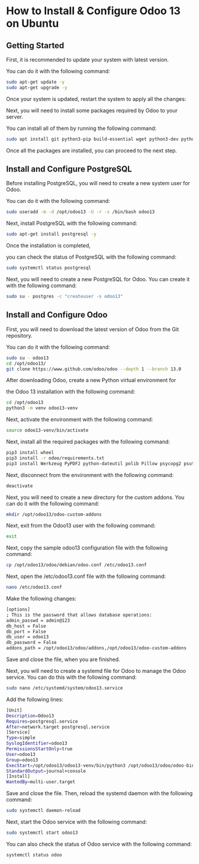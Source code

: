 # How to Install & Configure Odoo 13 on Ubuntu

## Getting Started
First, it is recommended to update your system with latest version.

You can do it with the following command:

```sh
sudo apt-get update -y
sudo apt-get upgrade -y
```

Once your system is updated, restart the system to apply all the changes:

Next, you will need to install some packages required by Odoo to your server.

You can install all of them by running the following command:

```sh
sudo apt install git python3-pip build-essential wget python3-dev python3-venv python3-wheel libxslt-dev libzip-dev libldap2-dev libsasl2-dev python3-setuptools node-less libpq-dev -y
```
Once all the packages are installed, you can proceed to the next step.

## Install and Configure PostgreSQL

Before installing PostgreSQL, you will need to create a new system user for Odoo. 

You can do it with the following command:
```sh
sudo useradd -m -d /opt/odoo13 -U -r -s /bin/bash odoo13
```

Next, install PostgreSQL with the following command:

```sh
sudo apt-get install postgresql -y
```
Once the installation is completed, 

you can check the status of PostgreSQL with the following command:

```sh
sudo systemctl status postgresql
```
Next, you will need to create a new PostgreSQL for Odoo. 
You can create it with the following command:

```sh
sudo su - postgres -c "createuser -s odoo13"
```
## Install and Configure Odoo

First, you will need to download the latest version of Odoo from the Git repository. 

You can do it with the following command:
```sh
sudo su - odoo13
cd /opt/odoo13/
git clone https://www.github.com/odoo/odoo --depth 1 --branch 13.0
```
After downloading Odoo, create a new Python virtual environment for 

the Odoo 13 installation with the following command:

```sh
cd /opt/odoo13
python3 -m venv odoo13-venv
```
Next, activate the environment with the following command:

```sh
source odoo13-venv/bin/activate
```

Next, install all the required packages with the following command:

```sh
pip3 install wheel
pip3 install -r odoo/requirements.txt
pip3 install Werkzeug PyPDF2 python-dateutil polib Pillow psycopg2 psutil reportlab
```

Next, disconnect from the environment with the following command:

```sh
deactivate
```

Next, you will need to create a new directory for the custom addons. You can do it with the following command:

```sh
mkdir /opt/odoo13/odoo-custom-addons
```

Next, exit from the Odoo13 user with the following command:

```sh
exit
```

Next, copy the sample odoo13 configuration file with the following command:

```sh
cp /opt/odoo13/odoo/debian/odoo.conf /etc/odoo13.conf
```

Next, open the /etc/odoo13.conf file with the following command:

```sh
nano /etc/odoo13.conf
```

Make the following changes:

```sh
[options]
; This is the password that allows database operations:
admin_passwd = admin@123
db_host = False
db_port = False
db_user = odoo13
db_password = False
addons_path = /opt/odoo13/odoo/addons,/opt/odoo13/odoo-custom-addons
```

Save and close the file, when you are finished.

Next, you will need to create a systemd file for Odoo to manage the Odoo service. You can do this with the following command:

```sh
sudo nano /etc/systemd/system/odoo13.service
```

Add the following lines:

```sh
[Unit]
Description=Odoo13
Requires=postgresql.service
After=network.target postgresql.service
[Service]
Type=simple
SyslogIdentifier=odoo13
PermissionsStartOnly=true
User=odoo13
Group=odoo13
ExecStart=/opt/odoo13/odoo13-venv/bin/python3 /opt/odoo13/odoo/odoo-bin -c /etc/odoo13.conf
StandardOutput=journal+console
[Install]
WantedBy=multi-user.target
```

Save and close the file. Then, reload the systemd daemon with the following command:

```sh
sudo systemctl daemon-reload
```

Next, start the Odoo service with the following command:

```sh
sudo systemctl start odoo13
```
You can also check the status of Odoo service with the following command:

```sh
systemctl status odoo
```


